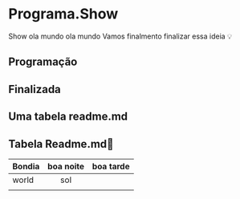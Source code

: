# Programa.Show

 Show
ola mundo
ola mundo
Vamos finalmento finalizar essa ideia  💡

## Programação

## Finalizada


## Uma tabela readme.md


## Tabela Readme.md📑

|   Bondia   |  boa noite     |  boa tarde           |
|:---|:---:  |  ------: | 
| world      | sol     |      |        heart         | 
|       |    |         |      |        work          |
